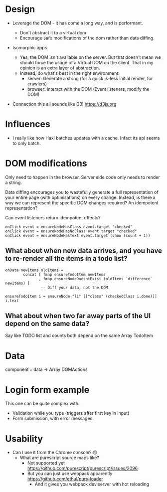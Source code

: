 # Design

- Leverage the DOM - it has come a long way, and is performant.
    - Don't abstract it to a virtual dom
    - Encourage safe modifications of the dom rather than data diffing.
- Isomorphic apps
    - Yes, the DOM isn't available on the server. But that doesn't mean we should force the usage of a Virtual DOM on the client. That in my opinion is an extra layer of abstraction.
    - Instead, do what's best in the right environment:
        - server: Generate a string (for a quick js-less initial render, for crawlers)
        - browser: Interact with the DOM (Event listeners, modify the DOM)

- Connection this all sounds like D3! https://d3js.org

# Influences
- I really like how Haxl batches updates with a cache. Infact its api seems to only batch.

# DOM modifications
Only need to happen in the browser. Server side code only needs to render a string.

Data diffing encourages you to wastefully generate a full representation of your entire page (with optimisations) on every change. Instead, is there a way we can represent the specific DOM changes required? An idempotent representation?

Can event listeners return idempotent effects?

    onClick event = ensureNodeHasClass event.target "checked"
    onClick event = ensureNodeHasNoClass event.target "checked"
    onClick event = ensureNodeHasText event.target (show (count + 1))

## What about when new data arrives, and you have to re-render all the items in a todo list?

    onData newItems oldItems = 
            concat [ fmap ensureTodoItem newItems
                   , fmap ensureNodeDoesntExist (oldItems `difference` newItems) ]
                    -- Diff your data, not the DOM.    

    ensureTodoItem i = ensureNode "li" [["class" (checkedClass i.done)]] i.text

## What about when two far away parts of the UI depend on the same data?

Say like TODO list and counts both depend on the same Array TodoItem 

# Data

component :: data -> Array DOMActions

# Login form example

This one can be quite complex with:
- Validation while you type (triggers after first key in input)
- Form submission, with error messages

# Usability

- Can I use it from the Chrome console? 😵
    - What are purescript source maps like? 
        - Not supported yet https://github.com/purescript/purescript/issues/2096
        - But you can just use webpack apparently https://github.com/ethul/purs-loader
            - And it gives you webpack dev server with hot reloading
